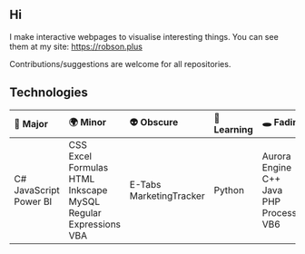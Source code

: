 ## Hi

I make interactive webpages to visualise interesting things. You can see them at my site: https://robson.plus

Contributions/suggestions are welcome for all repositories.

## Technologies

| 🌌 Major | 🌍 Minor | 👽 Obscure | 🚀 Learning | 🕳️ Fading |
| :--- | :--- | :--- | :--- | :--- |
| C#<br>JavaScript<br>Power BI | CSS<br>Excel Formulas<br>HTML<br>Inkscape<br>MySQL<br>Regular Expressions<br>VBA | E-Tabs<br>MarketingTracker | Python | Aurora Engine<br>C++<br>Java<br>PHP<br>Processing<br>VB6 |

<!--
**Robson/robson** is a ✨ _special_ ✨ repository because its `README.md` (this file) appears on your GitHub profile.

Here are some ideas to get you started:

- 🔭 I’m currently working on ...
- 🌱 I’m currently learning ...
- 👯 I’m looking to collaborate on ...
- 🤔 I’m looking for help with ...
- 💬 Ask me about ...
- 📫 How to reach me: ...
- 😄 Pronouns: ...
- ⚡ Fun fact: ...
-->
